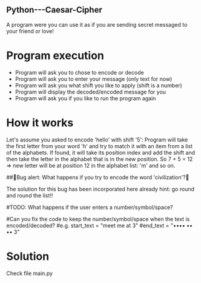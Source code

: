 ## Python---Caesar-Cipher

A program were you can use it as if you are sending secret messaged to your friend or love! 

# Program execution

- Program will ask you to chose to encode or decode
- Program will ask you to enter your message (only text for now)
- Program will ask you what shift you like to apply (shift is a number)
- Program will display the decoded/encoded message for you
- Program will ask you if you like to run the program again

# How it works

Let's assume you asked to encode 'hello' with shift '5':
Program will take the first letter from your word 'h' and try to match it with an item from a list of the alphabets. 
If found, it will take its position index and add the shift and then take the letter in the alphabet that is in the new position.
So 7 + 5 = 12 => new letter will be at position 12 in the alphabet list: 'm' and so on.

##🐛Bug alert: What happens if you try to encode the word 'civilization'?🐛

The solution for this bug has been incorporated here already
hint: go round and round the list!!


#TODO: What happens if the user enters a number/symbol/space?

#Can you fix the code to keep the number/symbol/space when the text is encoded/decoded?
#e.g. start_text = "meet me at 3"
#end_text = "•••• •• •• 3"
    


# Solution

Check file main.py
